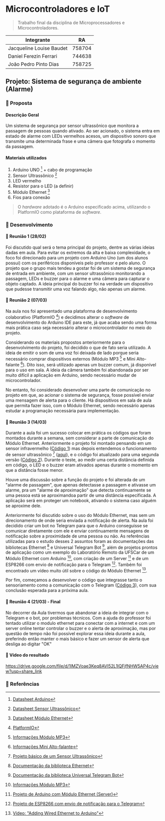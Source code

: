 # Microcontroladores e IoT
> Trabalho final da disciplina de Microprocessadores e Microcontroladores. 

Integrante | RA
----------- | ---------
Jacqueline Louise Baudet | 758704
Daniel Ferezin Ferrari | 744638 
João Pedro Pinto Dias | 758725

## Projeto: Sistema de segurança de ambiente (Alarme)
### :beginner: Proposta
#### Descrição Geral
Um sistema de segurança por sensor ultrassônico que monitora a passagem de pessoas quando ativado. Ao ser acionado, o sistema entra em estado de alarme com LEDs vermelhos acesos, um dispositivo sonoro que transmite uma determinada frase e uma câmera que fotografa o momento da passagem.

#### Materiais utilizados
1. Arduino UNO [^A] + cabo de programação
2. Sensor Ultrassônico [^U]
3. LED vermelho
3. Resistor para o LED (a definir)
4. Módulo Ethernet [^M]
5. Fios para conexão

> O _hardware_ adotado é o Arduino especificado acima, utilizando o PlatformIO como plataforma de _software_.

### :beginner: Desenvolvimento
#### :small_blue_diamond: Reunião 1 (28/02)
Foi discutido qual será o tema principal do projeto, dentre as várias ideias dadas em aula. Para evitar os extremos da alta e baixa complexidade, o foco foi direcionado para um projeto com Arduino Uno (um dos alunos possui) com os periféricos disponíveis pelo professor e pelo aluno. O projeto que o grupo mais tendeu a gostar foi de um sistema de segurança de entrada em ambiente, com um sensor ultrassônico monitorando a passagem, LEDs e buzzer para o alarme e uma câmera para capturar o objeto captado. A ideia principal do buzzer foi na verdade um dispositivo que pudesse transmitir uma voz falando algo, não apenas um alarme.

#### :small_blue_diamond: Reunião 2 (07/03)
Na aula nos foi apresentado uma plataforma de desenvolvimento colaborativo (PlatformIO [^P]) e decidimos alterar o _software_ de desenvolvimento do Arduino IDE para este, já que acaba sendo uma forma mais prática caso seja necessário alterar o microcontrolador no meio do projeto. 

Considerando os materiais propostos anteriormente para o desenvolvimento do projeto, foi decidido o que de fato seria utilizado. A ideia de emitir o som de uma voz foi deixada de lado porque seria necessário comprar dispositivos externos (Módulo MP3 [^3] e Mini Alto-falante [^F]). Dito isso, será utilizado apenas um buzzer comum, já disponível para o uso em sala. A ideia da câmera também foi abandonada por ser muito difícil a aplicação em Arduino, sendo necessário mudar de microcontrolador.

No entanto, foi considerado desenvolver uma parte de comunicação no projeto em que, ao acionar o sistema de segurança, fosse possível enviar uma mensagem de alerta para o cliente. Há dispositivos em sala de aula que permita fazer isso, com o Módulo Ethernet, sendo necessário apenas estudar a programação necessária para implementação.

#### :small_blue_diamond: Reunião 3 (14/03)
Durante a aula foi um sucesso colocar em prática os códigos que foram montados durante a semana, sem considerar a parte de comunicação do Módulo Ethernet. Anteriormente o projeto foi montado pensando em um sensor infravermelho ([Código 1](codigos/alarme_ver_1.ino)) mas depois entendemos o funcionamento de sensor ultrassônico [^2] ([aqui](codigos/sensor_ultra.ino)), e o código foi atualizado para uma segunda versão ([Código 2](codigos/alarme_ver_2.ino)). Durante o teste, ao medir uma certa distância definida em código, o LED e o buzzer eram ativados apenas durante o momento em que a distância fosse menor.

Houve uma discussão sobre a função do projeto e foi alterada de um "alarme de passagem", que apenas detectasse a passagem e ativasse um alarme, pra um "alarme de aproximação" que detecta continuamente se uma pessoa está se aproximandoa partir de uma distância especificada. A aplicação será em proteger um notebook, ativando o sistema caso alguém se aproxime dele.

Anteriormente foi discutido sobre o uso do Módulo Ethernet, mas sem um direcionamento de onde seria enviada a notificação de alerta. Na aula foi decidido criar um bot no Telegram para que o Arduino conseguisse se comunicar diretamente com ele e enviar continuamente mensagens de notificação sobre a proximidade de uma pessoa ou não. As referências utilizadas para o estudo desses 2 assuntos foram as documentações das bibliotecas Ethernet [^4] e Universal Telegram Bot [^5], além de projetos  prontos de aplicação como um exemplo do Laboratório Remoto da UFSCar de um Módulo Ethernet com Arduino [^3], com criação de um Server [^6] e de um ESP8266 com envio de notificação para o Telegram [^7]. Também foi encontrado um vídeo muito útil sobre o código do Módulo Ethernet [^1].

Por fim, começamos a desenvolver o código que integrasse tanto o sensoriamento como a comunicação com o Telegram ([Código 3](codigos/alarme_ver_3.ino)), com sua conclusão esperada para a próxima aula.

#### :small_blue_diamond: Reunião 4 (21/03) - Final
No decorrer da Aula tivermos que abandonar a ideia de integrar com o Telegram e o bot, por problemas técnicos.
Com a ajuda do professor foi tentado utilizar o modulo ethernet para conectar com a internet e com um server online tentar controlar o buzzer e o alerta de aproximação, mas por questão de tempo não foi possível explorar essa ideia durante a aula, preferindo então manter o mais básico e fazer um sensor de alerta que desliga ao digitar "OK"

#### :small_blue_diamond: Vídeo do resultado
https://drive.google.com/file/d/1lMZVoae3Keq8AVI52L1lQFjfNHW5AP4c/view?usp=share_link

### :link: Referências
[^A]: [Datasheet Arduino](https://docs.arduino.cc/hardware/uno-rev3)
[^U]: [Datasheet Sensor Ultrassônico](https://d229kd5ey79jzj.cloudfront.net/620/HCSR04.pdf)
[^M]: [Datasheet Módulo Ethernet](https://www.mouser.com/catalog/specsheets/a000056_datasheet.pdf)
[^3]: [Informações Módulo MP3](https://www.usinainfo.com.br/mp3-arduino/modulo-mp3-arduino-dfplayer-mini-5187.html)
[^F]: [Informações Mini Alto-falante](https://www.usinainfo.com.br/mini-alto-falante/mini-alto-falante-5w-6-ohms-78mm-para-projetos-yd78-3421.html)
[^P]: [PlatformIO](https://docs.platformio.org/en/latest/)
[^1]: [Vídeo: "Adding Wired Ethernet to Arduino"](https://www.youtube.com/watch?v=bzEVvzppvvo&ab_channel=misperry)
[^2]: [Projeto básico de um Sensor Ultrassônico](https://www.eletruscomp.com.br/post/projeto-15-sensor-ultrasonico-basico/)
[^3]: [Exemplo de uso do Módulo Ethernet com Arduino (Lab. Remoto UFSCar)](https://vlab.dc.ufscar.br/examples/arduino_uno/web.txt)
[^4]: [Documentação da biblioteca Ethernet](https://reference.arduino.cc/reference/en/libraries/ethernet/)
[^5]: [Documentação da biblioteca Universal Telegram Bot](https://www.arduino.cc/reference/en/libraries/universaltelegrambot/)
[^6]: [Projeto de Arduino com Módulo Ethernet (Server)](https://blogmasterwalkershop.com.br/arduino/como-usar-com-arduino-modulo-ethernet-enc28j60-web-server)
[^7]: [Projeto de ESP8266 com envio de notificação para o Telegram](https://randomnerdtutorials.com/telegram-esp8266-nodemcu-motion-detection-arduino/)
